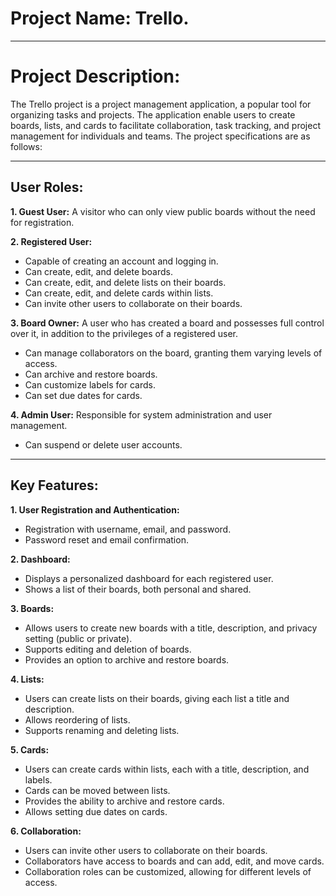 # Project Name: Trello.

--------------------------------------------------------------------------------------------------------------------------------------------------

# Project Description:

The Trello project is a project management application, a popular tool for organizing tasks and projects. The application enable users to create boards, lists, and cards to facilitate collaboration, task tracking, and project management for individuals and teams. The project specifications are as follows:

--------------------------------------------------------------------------------------------------------------------------------------------------

## User Roles:

**1. Guest User:** A visitor who can only view public boards without the need for registration.

**2. Registered User:**
   - Capable of creating an account and logging in.
   - Can create, edit, and delete boards.
   - Can create, edit, and delete lists on their boards.
   - Can create, edit, and delete cards within lists.
   - Can invite other users to collaborate on their boards.

**3. Board Owner:** A user who has created a board and possesses full control over it, in addition to the privileges of a registered user.
   - Can manage collaborators on the board, granting them varying levels of access.
   - Can archive and restore boards.
   - Can customize labels for cards.
   - Can set due dates for cards.

**4. Admin User:** Responsible for system administration and user management.
   - Can suspend or delete user accounts.

--------------------------------------------------------------------------------------------------------------------------------------------------

## Key Features:

**1. User Registration and Authentication:**
   - Registration with username, email, and password.
   - Password reset and email confirmation.

**2. Dashboard:**
   - Displays a personalized dashboard for each registered user.
   - Shows a list of their boards, both personal and shared.

**3. Boards:**
   - Allows users to create new boards with a title, description, and privacy setting (public or private).
   - Supports editing and deletion of boards.
   - Provides an option to archive and restore boards.

**4. Lists:**
   - Users can create lists on their boards, giving each list a title and description.
   - Allows reordering of lists.
   - Supports renaming and deleting lists.

**5. Cards:**
   - Users can create cards within lists, each with a title, description, and labels.
   - Cards can be moved between lists.
   - Provides the ability to archive and restore cards.
   - Allows setting due dates on cards.

**6. Collaboration:**
   - Users can invite other users to collaborate on their boards.
   - Collaborators have access to boards and can add, edit, and move cards.
   - Collaboration roles can be customized, allowing for different levels of access.
